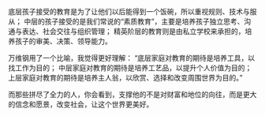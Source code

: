 
底层孩子接受的教育是为了让他们以后能得到一个饭碗，所以重视规则、技术与服从；
中层的孩子接受的是我们常说的“素质教育”，主要是培养孩子独立思考、沟通与表达、社会交往与组织管理；
精英阶层的教育则是由私立学校来承担的，培养孩子的审美、决策、领导能力。
 
万维钢用了一个比喻，我觉得更好理解：
“底层家庭对教育的期待是培养工具，以找工作为目的；
中层家庭对教育的期待是培养工艺品，以提升个人价值为目的；
上层家庭对教育的期待是培养主人翁，以欣赏、选择和改变周围世界为目的。”

而那些拼尽了全力的人，你会看到，支撑他的不是对财富和地位的向往，而是更大的信念和愿景，改变社会，让这个世界更美好。